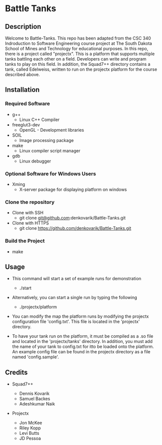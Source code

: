 # Battle Tanks

## Description
Welcome to Battle-Tanks. This repo has been adapted from the CSC 340 
Indroduction to Software Engineering course 
project at The South Dakota School of Mines and Technology for educational 
purposes. In this repo, there is a project called "projectx". This is a 
platform that supports multiple tanks battling each other on a field. 
Developers can write and program tanks to play on this field. In addition, 
the Squad7++ directory contains a tank, called Edelweiss, written to run on 
the projectx platform for the course described above. 


## Installation

### Required Software
* g++
   * Linux C++ Compiler 
* freeglut3-dev
   * OpenGL - Development libraries
* SOIL
   * Image processing package
* make
   * Linux compiler script manager
* gdb
   * Linux debugger

### Optional Software for Windows Users
* Xming
   * X-server package for displaying platform on windows
   
### Clone the repository
* Clone with SSH
  * git clone git@github.com:denkovarik/Battle-Tanks.git
* Clone with HTTPS
  * git clone https://github.com/denkovarik/Battle-Tanks.git
    
### Build the Project
* make
  
## Usage
* This command will start a set of example runs for demonstration
  * ./start
    
* Alternatively, you can start a single run by typing the following
  * ./projectx/platform
    
* You can modify the map the platform runs by modifying the projectx configuration file 'config.txt'. This file is located in the 'projectx' directory. 
* To have your tank run on the platform, it must be compiled as a .so file and located in the 'projectx/tanks' directory. In addition, you must add the name of your tank to config.txt for itto be loaded onto the platform. An example config file can be found in the projectx directory as a file named 'config.sample'.

## Credits
* Squad7++ 
  * Dennis Kovarik
  * Samuel Backes
  * Adeshkumar Naik
  
* Projectx
  * Jon McKee
  * Riley Kopp
  * Levi Butts
  * JD Pessoa 
